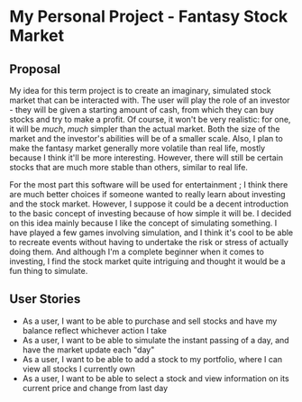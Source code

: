 # My Personal Project - Fantasy Stock Market

## Proposal

My idea for this term project is to create an imaginary, simulated stock market that can be interacted with. The user
will play the role of an investor - they will be given a starting amount of cash, from which they can buy stocks and try
to make a profit. Of course, it won't be very realistic: for one, it will be *much*, *much* simpler than the actual
market. Both the size of the market and the investor's abilities will be of a smaller scale. Also, I plan to make the
fantasy market generally more volatile than real life, mostly because I think it'll be more interesting. However, there
will still be certain stocks that are much more stable than others, similar to real life.

For the most part this software will be used for entertainment ; I think there are much better choices if someone wanted
to really learn about investing and the stock market. However, I suppose it could be a decent introduction to the basic
concept of investing because of how simple it will be. I decided on this idea mainly because I like the concept of
simulating something. I have played a few games involving simulation, and I think it's cool to be able to recreate
events without having to undertake the risk or stress of actually doing them. And although I'm a complete beginner when
it comes to investing, I find the stock market quite intriguing and thought it would be a fun thing to simulate.

## User Stories

- As a user, I want to be able to purchase and sell stocks and have my balance reflect whichever action I take
- As a user, I want to be able to simulate the instant passing of a day, and have the market update each "day"
- As a user, I want to be able to add a stock to my portfolio, where I can view all stocks I currently own
- As a user, I want to be able to select a stock and view information on its current price and change from last day
